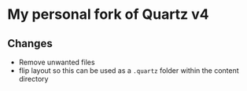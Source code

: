 # My personal fork of Quartz v4

## Changes

- Remove unwanted files
- flip layout so this can be used as a `.quartz` folder within the content directory
